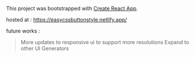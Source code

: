 This project was bootstrapped with [Create React App](https://github.com/facebook/create-react-app).

hosted at : https://easycssbuttonstyle.netlify.app/

future works : 
> More updates to responsive ui to support more resolutions
> Expand to other UI Generators
